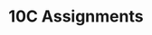---
title: 10C Assignments
layout: assignments
description: >-
  Please use the following links to submit assignments.
 
---